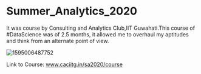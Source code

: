 # Summer_Analytics_2020


It was course by Consulting and Analytics Club,IIT Guwahati.This course of #DataScience was of 2.5 months, it allowed me to overhaul my aptitudes and think from an alternate point of view.

![1595006487752](https://user-images.githubusercontent.com/26872768/104948566-847a7c00-59e3-11eb-97ca-be088db90a3d.jpg)

Link to Course: www.caciitg.in/sa2020/course
